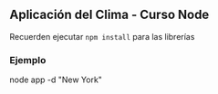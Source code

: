 ## Aplicación del Clima - Curso Node
Recuerden ejecutar ```npm install``` para las librerías

### Ejemplo
node app -d "New York"